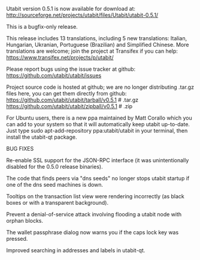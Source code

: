 Utabit version 0.5.1 is now available for download at:
http://sourceforge.net/projects/utabit/files/Utabit/utabit-0.5.1/

This is a bugfix-only release.

This release includes 13 translations, including 5 new translations:
Italian, Hungarian, Ukranian, Portuguese (Brazilian) and Simplified Chinese.
More translations are welcome; join the project at Transifex if you can help:
https://www.transifex.net/projects/p/utabit/

Please report bugs using the issue tracker at github:
https://github.com/utabit/utabit/issues

Project source code is hosted at github; we are no longer
distributing .tar.gz files here, you can get them
directly from github:
https://github.com/utabit/utabit/tarball/v0.5.1  # .tar.gz
https://github.com/utabit/utabit/zipball/v0.5.1  # .zip

For Ubuntu users, there is a new ppa maintained by Matt Corallo which
you can add to your system so that it will automatically keep
utabit up-to-date.  Just type
sudo apt-add-repository ppa:utabit/utabit
in your terminal, then install the utabit-qt package.


BUG FIXES

Re-enable SSL support for the JSON-RPC interface (it was unintentionally
disabled for the 0.5.0 release binaries).

The code that finds peers via "dns seeds" no longer stops utabit startup
if one of the dns seed machines is down.

Tooltips on the transaction list view were rendering incorrectly (as black boxes
or with a transparent background).

Prevent a denial-of-service attack involving flooding a utabit node with
orphan blocks.

The wallet passphrase dialog now warns you if the caps lock key was pressed.

Improved searching in addresses and labels in utabit-qt.
